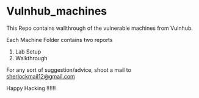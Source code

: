 # Vulnhub_machines

This Repo contains wallthrough of the vulnerable machines from Vulnhub.

Each Machine Folder contains two reports

1. Lab Setup 
2. Walkthrough

For any sort of suggestion/advice, shoot a mail to sherlockmail12@gmail.com

Happy Hacking !!!!!!
